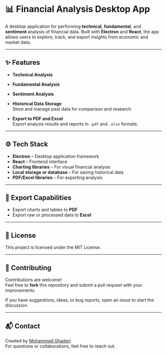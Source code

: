 # 📊 Financial Analysis Desktop App

A desktop application for performing **technical**, **fundamental**, and **sentiment** analysis of financial data. Built with **Electron** and **React**, the app allows users to explore, track, and export insights from economic and market data.

---

## ✨ Features

- **Technical Analysis**  

- **Fundamental Analysis**  

- **Sentiment Analysis**  

- **Historical Data Storage**  
  Store and manage past data for comparison and research.

- **Export to PDF and Excel**  
  Export analysis results and reports in `.pdf` and `.xlsx` formats.

---

## ⚙️ Tech Stack

- **Electron** – Desktop application framework  
- **React** – Frontend interface  
- **Charting libraries** – For visual financial analysis  
- **Local storage or database** – For saving historical data  
- **PDF/Excel libraries** – For exporting analysis

---

## 📁 Export Capabilities

- Export charts and tables to **PDF**  
- Export raw or processed data to **Excel**

---

## 📜 License

This project is licensed under the MIT License.

---

## 🤝 Contributing

Contributions are welcome!  
Feel free to **fork** this repository and submit a pull request with your improvements.

If you have suggestions, ideas, or bug reports, open an issue to start the discussion.

---

## 📬 Contact

Created by [Mohammad Ghaderi](github.com/mohammad-ghaderi)  
For questions or collaborations, feel free to reach out.
